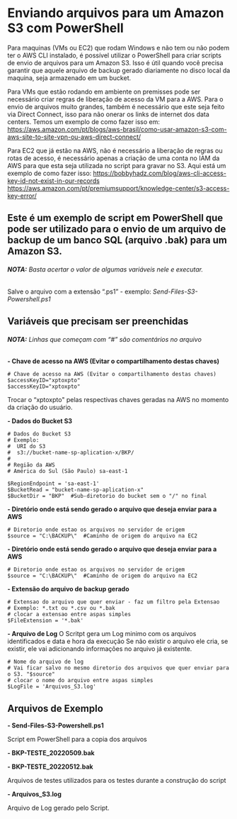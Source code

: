 # Enviando arquivos para um Amazon S3 com PowerShell

Para maquinas (VMs ou EC2) que rodam Windows e não tem ou não podem ter o AWS CLI instalado, é possível utilizar o PowerShell para criar scripts de envio de arquivos para um Amazon S3.
Isso é útil quando você precisa garantir que aquele arquivo de backup gerado diariamente no disco local da maquina, seja armazenado em um bucket.

Para VMs que estão rodando em ambiente on premisses pode ser necessário criar regras de liberação de acesso da VM para a AWS. 
Para o envio de arquivos muito grandes, também é necessário que este seja feito via Direct Connect, isso para não onerar os links de internet dos data centers.
Temos um exemplo de como fazer isso em: 
https://aws.amazon.com/pt/blogs/aws-brasil/como-usar-amazon-s3-com-aws-site-to-site-vpn-ou-aws-direct-connect/

Para EC2 que já estão na AWS, não é necessário a liberação de regras ou rotas de acesso, é necessário apenas a criação de uma conta no IAM da AWS para que esta seja utilizada no script para gravar no S3.
Aqui está um exemplo de como fazer isso: 
https://bobbyhadz.com/blog/aws-cli-access-key-id-not-exist-in-our-records
https://aws.amazon.com/pt/premiumsupport/knowledge-center/s3-access-key-error/


## Este é um exemplo de script em PowerShell que pode ser utilizado para o envio de um arquivo de backup de um banco SQL (arquivo .bak) para um Amazon S3.

###### **NOTA:** Basta acertar o valor de algumas variáveis nele e executar. 
Salve o arquivo com a extensão “.ps1” - exemplo: *Send-Files-S3-Powershell.ps1*

##  Variáveis que precisam ser preenchidas

###### **NOTA:** Linhas que começam com *“#”* são comentários no arquivo


**- Chave de acesso na AWS (Evitar o compartilhamento destas chaves)**
```
# Chave de acesso na AWS (Evitar o compartilhamento destas chaves)
$accessKeyID="xptoxpto"
$accessKeyID="xptoxpto"
```
Trocar o “xptoxpto" pelas respectivas chaves geradas na AWS no momento da criação do usuário.

**- Dados do Bucket S3**
```
# Dados do Bucket S3
# Exemplo: 
#  URI do S3
#  s3://bucket-name-sp-aplication-x/BKP/
#
# Região da AWS
# América do Sul (São Paulo) sa-east-1

$RegionEndpoint = 'sa-east-1'
$BucketRead = "bucket-name-sp-aplication-x"
$BucketDir = "BKP"  #Sub-diretorio do bucket sem o "/" no final
```

**- Diretório onde está sendo gerado o arquivo que deseja enviar para a AWS**
```
# Diretorio onde estao os arquivos no servidor de origem
$source = "C:\BACKUP\"  #Caminho de origem do arquivo na EC2
```

**- Diretório onde está sendo gerado o arquivo que deseja enviar para a AWS**
```
# Diretorio onde estao os arquivos no servidor de origem
$source = "C:\BACKUP\"  #Caminho de origem do arquivo na EC2
```

**- Extensão do arquivo de backup gerado**
```
# Extensao do arquivo que quer enviar - faz um filtro pela Extensao
# Exemplo: *.txt ou *.csv ou *.bak
# clocar a extensao entre aspas simples
$FileExtension = '*.bak'
```

**- Arquivo de Log**
O Scritpt gera um Log minimo com os arquivos identificados e data e hora da execução
Se não existir o arquivo ele cria, se existir, ele vai adicionando informações no arquivo já existente.

```
# Nome do arquivo de log
# Vai ficar salvo no mesmo diretorio dos arquivos que quer enviar para o S3. "$source"
# clocar o nome do arquivo entre aspas simples
$LogFile = 'Arquivos_S3.log'
```

## Arquivos de Exemplo

**- Send-Files-S3-Powershell.ps1**

Script em PowerShell para a copia dos arquivos


**- BKP-TESTE_20220509.bak**

**- BKP-TESTE_20220512.bak**

Arquivos de testes utilizados para os testes durante a construção do script


**- Arquivos_S3.log**

Arquivo de Log gerado pelo Script.


